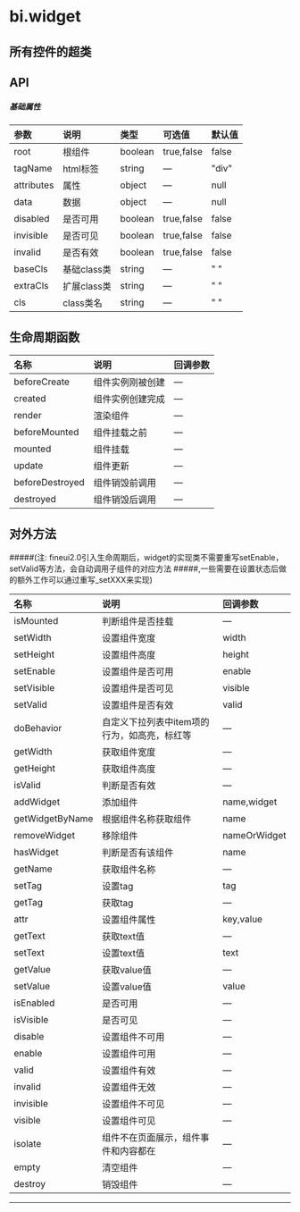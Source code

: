 # bi.widget

## 所有控件的超类

## API
##### 基础属性
| 参数    | 说明           | 类型  | 可选值 | 默认值
| :------ |:-------------  | :-----| :----|:----
| root | 根组件 | boolean | true,false | false |
| tagName |  html标签 | string| —| "div" |
| attributes |  属性| object | —| null |
| data | 数据 | object | — | null |
| disabled | 是否可用 |  boolean |true,false | false |
| invisible | 是否可见 | boolean | true,false | false|
| invalid | 是否有效 | boolean | true,false |false |
| baseCls | 基础class类 | string | —| " "|
| extraCls | 扩展class类 | string| — | " "|
| cls | class类名 | string |— | " "|

## 生命周期函数
| 名称     | 说明                           |  回调参数     
| :------ |:-------------                  | :-----   
| beforeCreate | 组件实例刚被创建 |— |
| created | 组件实例创建完成 | —|
| render | 渲染组件 | — |
| beforeMounted | 组件挂载之前| —|
| mounted | 组件挂载 |—|
| update | 组件更新 | —|
| beforeDestroyed | 组件销毁前调用| —|
| destroyed | 组件销毁后调用 | —|


## 对外方法
#####(注: fineui2.0引入生命周期后，widget的实现类不需要重写setEnable，setValid等方法，会自动调用子组件的对应方法
#####,一些需要在设置状态后做的额外工作可以通过重写_setXXX来实现)

| 名称     | 说明                           |  回调参数     
| :------ |:-------------                  | :-----   
| isMounted | 判断组件是否挂载| — |
| setWidth | 设置组件宽度 | width |
| setHeight | 设置组件高度 | height |
| setEnable | 设置组件是否可用 | enable |
| setVisible | 设置组件是否可见 | visible |
| setValid | 设置组件是否有效 | valid|
| doBehavior | 自定义下拉列表中item项的行为，如高亮，标红等 | —|
| getWidth | 获取组件宽度 | —|
| getHeight| 获取组件高度| —|
| isValid | 判断是否有效 | —|
| addWidget | 添加组件 | name,widget|
| getWidgetByName | 根据组件名称获取组件| name |
| removeWidget | 移除组件 | nameOrWidget |
| hasWidget | 判断是否有该组件 | name |
| getName | 获取组件名称 | —| 
| setTag | 设置tag | tag |
| getTag | 获取tag | —|
| attr | 设置组件属性 | key,value |
| getText | 获取text值 | —|
| setText | 设置text值 | text|
| getValue | 获取value值 | —|
|setValue| 设置value值| value|
| isEnabled | 是否可用 | —|
| isVisible | 是否可见 | —|
| disable | 设置组件不可用 | —|
| enable | 设置组件可用| —|
| valid | 设置组件有效| —|
|invalid | 设置组件无效 | —|
| invisible | 设置组件不可见 | —|
| visible | 设置组件可见 | —|
| isolate | 组件不在页面展示，组件事件和内容都在 | —|
| empty | 清空组件 | —|
| destroy | 销毁组件| —|



---


